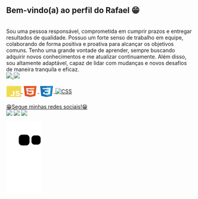 ## Bem-vindo(a) ao perfil do Rafael 😁
  <br>
Sou uma pessoa responsável, comprometida em cumprir prazos e entregar resultados de qualidade. Possuo um forte senso de trabalho em equipe, colaborando de forma positiva e proativa para alcançar os objetivos comuns. Tenho uma grande vontade de aprender, sempre buscando adquirir novos conhecimentos e me atualizar continuamente. Além disso, sou altamente adaptável, capaz de lidar com mudanças e novos desafios de maneira tranquila e eficaz.
<br>
 <div>
   <a href="https://github.com/Rafael3025">
   <img height="180em" src="https://github-readme-stats.vercel.app/api?username=Rafael3025&show_icons=true&theme=tokyonight&include_all_commits=true&count_private=true"/>
   <img height="180em" src="https://github-readme-stats.vercel.app/api/top-langs/?username=Rafael3025&layout=compact&langs_count=6&theme=tokyonight"/>
</div>
    
<div style="display: inline_block"><br>
  <img align="center" alt="Js" height="30" width="40" src="https://raw.githubusercontent.com/devicons/devicon/master/icons/javascript/javascript-plain.svg">
  <img align="center" alt="HTML" height="30" width="40" src="https://raw.githubusercontent.com/devicons/devicon/master/icons/html5/html5-original.svg">
  <img align="center" alt="CSS" height="30" width="40" src="https://raw.githubusercontent.com/devicons/devicon/master/icons/css3/css3-original.svg">
  <img align="center" alt="CSS" height="30" width="40" src="https://img.icons8.com/?size=100&id=39855&format=png&color=22C3E6">
<br>
<br> 
😁Segue minhas redes sociais!😁
<br>

<div> 
  <a href="https://www.instagram.com/tecnologia.3025/" target="_blank"><img src="https://img.shields.io/badge/-Instagram-%23E4405F?style=for-the-badge&logo=instagram&logoColor=white" target="_blank"></a>
 <a href="https://discord.gg/sM6frbNEQG" target="_blank"><img src="https://img.shields.io/badge/Discord-7289DA?style=for-the-badge&logo=discord&logoColor=white" target="_blank"></a>
  <a href="https://www.linkedin.com/in/rafael-santos-b14934259/" target="_blank"><img src="https://img.shields.io/badge/-LinkedIn-%230077B5?style=for-the-badge&logo=linkedin&logoColor=white" target="_blank"></a>

![Snake animation](https://github.com/Rafael3025/Rafael3025/blob/output/github-contribution-grid-snake.svg)
 
</div>
